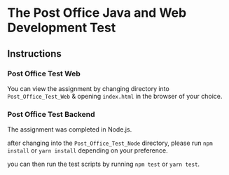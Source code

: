 # The Post Office Java and Web Development Test

## Instructions

### Post Office Test Web

You can view the assignment by changing directory into `Post_Office_Test_Web` & opening `index.html` in the browser of your choice.

### Post Office Test Backend

The assignment was completed in Node.js.

after changing into the `Post_Office_Test_Node` directory, please run `npm install` or `yarn install` depending on your preference.

you can then run the test scripts by running `npm test` or `yarn test`.
